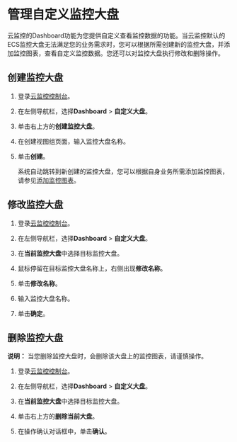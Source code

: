 # 管理自定义监控大盘

云监控的Dashboard功能为您提供自定义查看监控数据的功能。当云监控默认的ECS监控大盘无法满足您的业务需求时，您可以根据所需创建新的监控大盘，并添加监控图表，查看自定义监控数据。您还可以对监控大盘执行修改和删除操作。

## 创建监控大盘

1.  登录[云监控控制台](https://cloudmonitor.console.aliyun.com)。

2.  在左侧导航栏，选择**Dashboard** \> **自定义大盘**。

3.  单击右上方的**创建监控大盘**。

4.  在创建视图组页面，输入监控大盘名称。

5.  单击**创建**。

    系统自动跳转到新创建的监控大盘，您可以根据自身业务所需添加监控图表，请参见[添加监控图表](/cn.zh-CN/Dashboard/管理自定义大盘中的监控图表.md)。


## 修改监控大盘

1.  登录[云监控控制台](https://cloudmonitor.console.aliyun.com)。

2.  在左侧导航栏，选择**Dashboard** \> **自定义大盘**。

3.  在**当前监控大盘**中选择目标监控大盘。

4.  鼠标停留在目标监控大盘名称上，右侧出现**修改名称**。

5.  单击**修改名称**。

6.  输入监控大盘名称。

7.  单击**确定**。


## 删除监控大盘

**说明：** 当您删除监控大盘时，会删除该大盘上的监控图表，请谨慎操作。

1.  登录[云监控控制台](https://cloudmonitor.console.aliyun.com)。

2.  在左侧导航栏，选择**Dashboard** \> **自定义大盘**。

3.  在**当前监控大盘**中选择目标监控大盘。

4.  单击右上方的**删除当前大盘**。

5.  在操作确认对话框中，单击**确认**。


